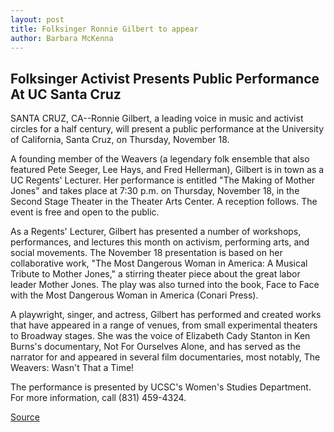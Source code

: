 ```yaml
---
layout: post
title: Folksinger Ronnie Gilbert to appear
author: Barbara McKenna
---
```


## Folksinger Activist Presents Public Performance At UC Santa Cruz

SANTA CRUZ, CA--Ronnie Gilbert, a leading voice in music and activist circles for a half century, will present a public performance at the University of California, Santa Cruz, on Thursday, November 18.

A founding member of the Weavers (a legendary folk ensemble that also featured Pete Seeger, Lee Hays, and Fred Hellerman), Gilbert is in town as a UC Regents' Lecturer. Her performance is entitled "The Making of Mother Jones" and takes place at 7:30 p.m. on Thursday, November 18, in the Second Stage Theater in the Theater Arts Center. A reception follows. The event is free and open to the public.

As a Regents' Lecturer, Gilbert has presented a number of workshops, performances, and lectures this month on activism, performing arts, and social movements. The November 18 presentation is based on her collaborative work, "The Most Dangerous Woman in America: A Musical Tribute to Mother Jones," a stirring theater piece about the great labor leader Mother Jones. The play was also turned into the book, Face to Face with the Most Dangerous Woman in America (Conari Press).

A playwright, singer, and actress, Gilbert has performed and created works that have appeared in a range of venues, from small experimental theaters to Broadway stages. She was the voice of Elizabeth Cady Stanton in Ken Burns's documentary, Not For Ourselves Alone, and has served as the narrator for and appeared in several film documentaries, most notably, The Weavers: Wasn't That a Time!

The performance is presented by UCSC's Women's Studies Department. For more information, call (831) 459-4324.

[Source](http://www1.ucsc.edu/news_events/press_releases/archive/99-00/11-99/gilbert_sings.htm "Permalink to Folksinger Ronnie Gilbert to appear")